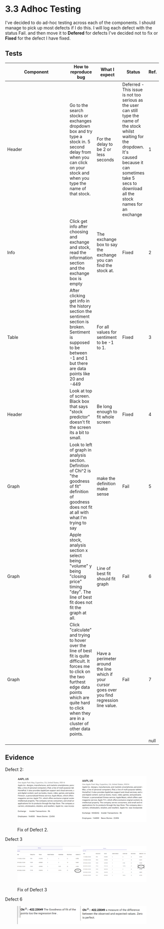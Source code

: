 # 3.3 Adhoc Testing

I've decided to do ad-hoc testing across each of the components. I should manage to pick up most defects if I do this.  I will log each defect with the status Fail. and then move it to **Defered** for defects I've decided not to fix or **Fixed** for the defect I have fixed.

## Tests

<table data-full-width="true"><thead><tr><th width="370">Component</th><th data-hidden>How to reproduce bug</th><th data-hidden>What I expect</th><th data-hidden>Status</th><th data-hidden data-type="number">Ref.</th></tr></thead><tbody><tr><td>Header</td><td>Go to the search stocks or exchanges dropdown box and try type a stock in. 5 second delay from when you can click on your stock and when you type the name of that stock.</td><td>For the delay to be 2 or less seconds</td><td>Deferred - This issue is not too serious as the user can still type the name of the stock whilst waiting for the dropdown. It's caused because it can sometimes take 5 secs to download all the stock names for an exchange</td><td>1</td></tr><tr><td>Info</td><td>Click get info after choosing and exchange and stock, read the information section and the exchange box is empty</td><td>The exchange box to say the exchange you can find the stock at.</td><td>Fixed</td><td>2</td></tr><tr><td>Table</td><td>After clicking get info in the history section the sentiment section is broken. Sentiment is supposed to be between -1 and 1 but there are data points like 20 and -449</td><td>For all values for sentiment to be -1 to 1.</td><td>Fixed</td><td>3</td></tr><tr><td>Header</td><td>Look at top of screen. Black box that says "stock predictor" doesn't fit the screen its a bit to small.</td><td>Be long enough to fit whole screen</td><td>Fixed</td><td>4</td></tr><tr><td>Graph</td><td>Look to left of graph in analysis section. Definition of Chi^2 is "the goodness of fit" definition of goodness does not fit at all with what I'm trying to say</td><td>make the definition make sense</td><td>Fail</td><td>5</td></tr><tr><td>Graph</td><td>Apple stock, analysis section x select being "volume" y being "closing price" timing "day". The line of best fit does not fit the graph at all.</td><td>Line of best fit should fit graph</td><td>Fail</td><td>6</td></tr><tr><td>Graph</td><td>Click "calculate" and trying to hover over the line of best fit is quite difficult. It forces me to click on the two furthest edge data points which are quite hard to click when they are in a cluster of other data points.</td><td>Have a perimeter around the line which if your cursor goes over you find regression line value. </td><td>Fail</td><td>7</td></tr><tr><td></td><td></td><td></td><td></td><td>null</td></tr></tbody></table>

## Evidence

Defect 2:

<figure><img src="../.gitbook/assets/image (73).png" alt=""><figcaption><p>Fix of Defect 2.</p></figcaption></figure>

Defect 3

<figure><img src="../.gitbook/assets/image (74).png" alt=""><figcaption><p>Fix of Defect 3</p></figcaption></figure>

Defect 6

<figure><img src="../.gitbook/assets/image (75).png" alt=""><figcaption></figcaption></figure>
